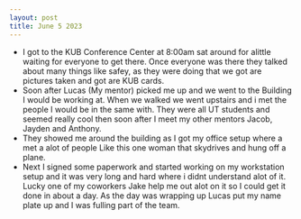 ```yaml
---
layout: post
title: June 5 2023
---
```


- I got to the KUB Conference Center at 8:00am sat around for alittle waiting for everyone to get there. Once everyone was there they talked about many things like safey,        as they were doing that we got are pictures taken and got are KUB cards. 
- Soon after Lucas (My mentor) picked me up and we went to the Building I would be working at. When we walked we went upstairs and i met the people I would be in the same with. They were all UT students and seemed really cool then soon after I meet my other mentors Jacob, Jayden and Anthony. 
- They showed me around the building as I got my office setup where a met a alot of people Like this one woman that skydrives and hung off a plane. 
- Next I signed some paperwork and started working on my workstation setup and it was very long and hard where i didnt understand alot of it. Lucky one of my coworkers Jake help me out alot on it so I could get it done in about a day. As the day was wrapping up Lucas put my name plate up and I was fulling part of the team.